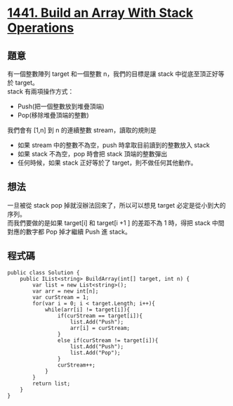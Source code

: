 # [1441. Build an Array With Stack Operations](https://leetcode.com/problems/build-an-array-with-stack-operations/?envType=daily-question&envId=2023-11-03)

## 題意

有一個整數陣列 target 和一個整數 n，我們的目標是讓 stack 中從底至頂正好等於 target。  
stack 有兩項操作方式：

- Push(把一個整數放到堆疊頂端)
- Pop(移除堆疊頂端的整數)

我們會有 [1,n] 到 n 的連續整數 stream，讀取的規則是

- 如果 stream 中的整數不為空，push 時拿取目前讀到的整數放入 stack
- 如果 stack 不為空，pop 時會把 stack 頂端的整數彈出
- 任何時候，如果 stack 正好等於了 target，則不做任何其他動作。

## 想法

一旦被從 stack pop 掉就沒辦法回來了，所以可以想見 target 必定是從小到大的序列。  
而我們要做的是如果 target[i] 和 target[i +1 ] 的差距不為 1 時，得把 stack 中間對應的數字都 Pop 掉才繼續 Push 進 stack。

## 程式碼

```
public class Solution {
    public IList<string> BuildArray(int[] target, int n) {
        var list = new List<string>();
        var arr = new int[n];
        var curStream = 1;
        for(var i = 0; i < target.Length; i++){
            while(arr[i] != target[i]){
                if(curStream == target[i]){
                    list.Add("Push");
                    arr[i] = curStream;
                }
                else if(curStream != target[i]){
                    list.Add("Push");
                    list.Add("Pop");
                }
                curStream++;
            }
        }
        return list;
    }
}
```
